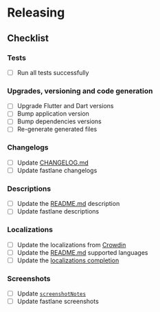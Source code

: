 # Releasing

## Checklist

### Tests

- [ ] Run all tests successfully

### Upgrades, versioning and code generation

- [ ] Upgrade Flutter and Dart versions
- [ ] Bump application version
- [ ] Bump dependencies versions
- [ ] Re-generate generated files

### Changelogs

- [ ] Update [CHANGELOG.md](CHANGELOG.md)
- [ ] Update fastlane changelogs

### Descriptions

- [ ] Update the [README.md](README.md) description
- [ ] Update fastlane descriptions

### Localizations

- [ ] Update the localizations from [Crowdin](https://crowdin.com/project/localmaterialnotes)
- [ ] Update the [README.md](README.md) supported languages
- [ ] Update the [localizations completion](lib/common/enums/localization_completion.dart)

### Screenshots

- [ ] Update [`screenshotNotes`](lib/common/constants/notes.dart)
- [ ] Update fastlane screenshots
